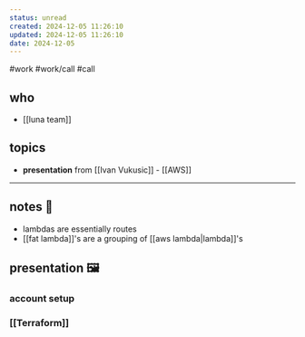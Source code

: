 ```yaml
---
status: unread
created: 2024-12-05 11:26:10
updated: 2024-12-05 11:26:10
date: 2024-12-05
---
```

#work #work/call #call

## who
- [[luna team]]
## topics
- **presentation** from [[Ivan Vukusic]] - [[AWS]]
---
## notes 📔
- lambdas are essentially routes
- [[fat lambda]]'s are a grouping of [[aws lambda|lambda]]'s

## presentation 🖼

### account setup

### [[Terraform]]
